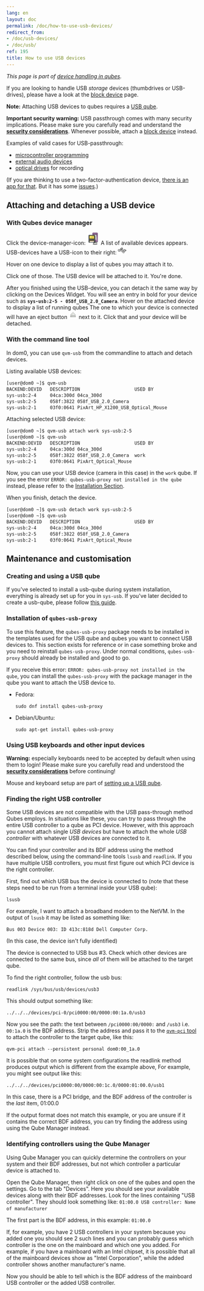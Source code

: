 ```yaml
---
lang: en
layout: doc
permalink: /doc/how-to-use-usb-devices/
redirect_from:
- /doc/usb-devices/
- /doc/usb/
ref: 195
title: How to use USB devices
---
```


*This page is part of [device handling in qubes](/doc/how-to-use-devices/).*

If you are looking to handle USB *storage* devices (thumbdrives or USB-drives), please have a look at the [block device](/doc/how-to-use-block-storage-devices/) page.

**Note:** Attaching USB devices to qubes requires a [USB qube](/doc/usb-qubes/).

**Important security warning:** USB passthrough comes with many security implications.
Please make sure you carefully read and understand the **[security considerations](/doc/device-handling-security/#usb-security)**.
Whenever possible, attach a [block device](/doc/how-to-use-block-storage-devices/) instead.

Examples of valid cases for USB-passthrough:

- [microcontroller programming](https://www.arduino.cc/en/Main/Howto)
- [external audio devices](/doc/external-audio/)
- [optical drives](/doc/recording-optical-discs/) for recording

(If you are thinking to use a two-factor-authentication device, [there is an app for that](/doc/ctap-proxy/).
But it has some [issues](https://github.com/QubesOS/qubes-issues/issues/4661).)

## Attaching and detaching a USB device

### With Qubes device manager

Click the device-manager-icon: ![device manager icon](/attachment/doc/media-removable.png)
A list of available devices appears.
USB-devices have a USB-icon to their right: ![usb icon](/attachment/doc/generic-usb.png)

Hover on one device to display a list of qubes you may attach it to.

Click one of those.
The USB device will be attached to it.
You're done.

After you finished using the USB-device, you can detach it the same way by clicking on the Devices Widget.
You will see an entry in bold for your device such as **`sys-usb:2-5 - 058f_USB_2.0_Camera`**.
Hover on the attached device to display a list of running qubes
The one to which your device is connected will have an eject button ![eject icon](/attachment/doc/media-eject.png) next to it.
Click that and your device will be detached.

### With the command line tool

In dom0, you can use `qvm-usb` from the commandline to attach and detach devices.

Listing available USB devices:

```shell_session
[user@dom0 ~]$ qvm-usb
BACKEND:DEVID   DESCRIPTION                    USED BY
sys-usb:2-4     04ca:300d 04ca_300d
sys-usb:2-5     058f:3822 058f_USB_2.0_Camera
sys-usb:2-1     03f0:0641 PixArt_HP_X1200_USB_Optical_Mouse
```

Attaching selected USB device:

```shell_session
[user@dom0 ~]$ qvm-usb attach work sys-usb:2-5
[user@dom0 ~]$ qvm-usb
BACKEND:DEVID   DESCRIPTION                    USED BY
sys-usb:2-4     04ca:300d 04ca_300d
sys-usb:2-5     058f:3822 058f_USB_2.0_Camera  work
sys-usb:2-1     03f0:0641 PixArt_Optical_Mouse
```

Now, you can use your USB device (camera in this case) in the `work` qube.
If you see the error `ERROR: qubes-usb-proxy not installed in the qube` instead, please refer to the [Installation Section](#installation-of-qubes-usb-proxy).

When you finish, detach the device.

```shell_session
[user@dom0 ~]$ qvm-usb detach work sys-usb:2-5
[user@dom0 ~]$ qvm-usb
BACKEND:DEVID   DESCRIPTION                    USED BY
sys-usb:2-4     04ca:300d 04ca_300d
sys-usb:2-5     058f:3822 058f_USB_2.0_Camera
sys-usb:2-1     03f0:0641 PixArt_Optical_Mouse
```

## Maintenance and customisation

### Creating and using a USB qube

If you've selected to install a usb-qube during system installation, everything is already set up for you in `sys-usb`.
If you've later decided to create a usb-qube, please follow [this guide](/doc/usb-qubes/).

### Installation of `qubes-usb-proxy`

To use this feature, the `qubes-usb-proxy` package needs to be installed in the templates used for the USB qube and qubes you want to connect USB devices to.
This section exists for reference or in case something broke and you need to reinstall `qubes-usb-proxy`.
Under normal conditions, `qubes-usb-proxy` should already be installed and good to go.

If you receive this error: `ERROR: qubes-usb-proxy not installed in the qube`, you can install the `qubes-usb-proxy` with the package manager in the qube you want to attach the USB device to.

- Fedora: 
  ```
  sudo dnf install qubes-usb-proxy
  ```
- Debian/Ubuntu: 
  ```
  sudo apt-get install qubes-usb-proxy
  ```

### Using USB keyboards and other input devices

**Warning:** especially keyboards need to be accepted by default when using them to login! Please make sure you carefully read and understood the **[security considerations](/doc/device-handling-security/#usb-security)** before continuing!

Mouse and keyboard setup are part of [setting up a USB qube](/doc/usb-qubes/).

### Finding the right USB controller

Some USB devices are not compatible with the USB pass-through method Qubes employs.
In situations like these, you can try to pass through the entire USB controller to a qube as PCI device.
However, with this approach you cannot attach single *USB devices* but have to attach the whole *USB controller* with whatever USB devices are connected to it.

You can find your controller and its BDF address using the method described below, using the command-line tools `lsusb` and `readlink`.
If you have multiple USB controllers, you must first figure out which PCI device is the right controller.

First, find out which USB bus the device is connected to (note that these steps need to be run from a terminal inside your USB qube):

```
lsusb
```

For example, I want to attach a broadband modem to the NetVM.
In the output of `lsusb` it may be listed as something like:

```
Bus 003 Device 003: ID 413c:818d Dell Computer Corp.
```

(In this case, the device isn't fully identified)

The device is connected to USB bus \#3.
Check which other devices are connected to the same bus, since *all* of them will be attached to the target qube.

To find the right controller, follow the usb bus:

```
readlink /sys/bus/usb/devices/usb3
```

This should output something like:

```
../../../devices/pci-0/pci0000:00/0000:00:1a.0/usb3
```
Now you see the path: the text between `/pci0000:00/0000:` and `/usb3` i.e. `00:1a.0` is the BDF address. Strip the address and pass it to the [`qvm-pci` tool](/doc/how-to-use-pci-devices/) to attach the controller to the target qube, like this:
```
qvm-pci attach --persistent personal dom0:00_1a.0
```

It is possible that on some system configurations the readlink method produces output which is different from the example above,
For example, you might see output like this:
```
../../../devices/pci0000:00/0000:00:1c.0/0000:01:00.0/usb1
```
In this case, there is a PCI bridge, and the BDF address of the controller is the *last* item, 01:00.0

If the output format does not match this example, or you are unsure if it contains the correct BDF address, you can try finding the address using using the Qube Manager instead.

### Identifying controllers using the Qube Manager
Using Qube Manager you can quickly determine the controllers on your system and their BDF addresses, but not which controller a particular device is attached to.

Open the Qube Manager, then right click on one of the qubes and open the settings. Go to the tab "Devices".
Here you should see your available devices along with their BDF addresses. Look for the lines containing "USB controller".
They should look something like: `01:00.0 USB controller: Name of manufacturer`

The first part is the BDF address, in this example: `01:00.0`

If, for example, you have 2 USB controllers in your system because you added one you should see 2 such lines and you can probably guess which controller is the one on the mainboard and which one you added. For example, if you have a mainboard with an Intel chipset, it is possible that all of the mainboard devices show as "Intel Corporation", while the added controller shows another manufacturer's name.

Now you should be able to tell which is the BDF address of the mainboard USB controller or the added USB controller.
